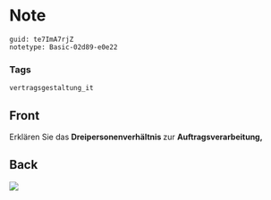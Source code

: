 # Note
```
guid: te7ImA7rjZ
notetype: Basic-02d89-e0e22
```

### Tags
```
vertragsgestaltung_it
```

## Front
Erklären Sie das <b>Dreipersonenverhältnis </b>zur <b>Auftragsverarbeitung,</b>

## Back
<img src="paste-3ab3741b615d6c016b186d007a2e191711dca8ec.jpg">
